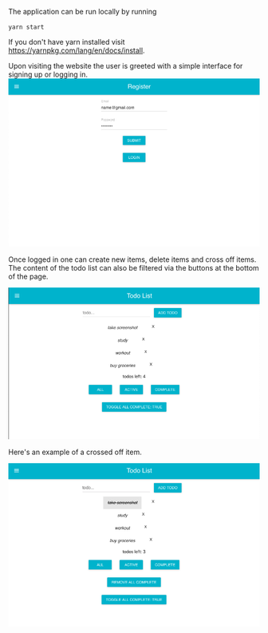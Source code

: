 The application can be run locally by running 
```
yarn start
```
If you don't have yarn installed visit https://yarnpkg.com/lang/en/docs/install.

Upon visiting the website the user is greeted with a simple interface for signing up or logging in.
![Alt text](/screenshots/screen1.jpg?raw=true "Login/Register")

Once logged in one can create new items, delete items and cross off items. The content of the todo list can also be filtered via the buttons at the bottom of the page.

![Alt text](/screenshots/screen2.jpg?raw=true "Todo List")

Here's an example of a crossed off item.

![Alt text](/screenshots/screen3.jpg?raw=true "Todo List With Crossed Off Item")